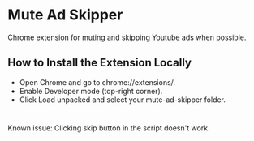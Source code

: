 # Mute Ad Skipper
Chrome extension for muting and skipping Youtube ads when possible.

## How to Install the Extension Locally
- Open Chrome and go to chrome://extensions/.
- Enable Developer mode (top-right corner).
- Click Load unpacked and select your mute-ad-skipper folder.


#
Known issue: Clicking skip button in the script doesn't work.